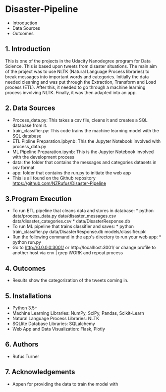 # **Disaster-Pipeline**
- Introduction
- Data Sources
- Outcomes

## 1. Introduction

This is one of the projects in the Udacity Nanodegree program for Data Science. This is based upon tweets from disaster situations. The main aim of the project was to use NLTK (Natural Language Process libraries) to break messages into important words and categories. Initially the data needed cleaning and was put through the Extraction, Transform and Load process (ETL). After this, it needed to go through a machine learning process involving NLTK. Finally, it was then adapted into an app.

## 2. Data Sources ##
 - Process_data.py: This takes a csv file, cleans it and creates a SQL database from it.
 - train_classifier.py: This code trains the machine learning model with the SQL database
 - ETL Pipline Preparation.ipbynb: This the Jupyter Notebook involved with process_data.py 
 - ML Pipeline Preparation.ipynb: This is the Jupyter Notebook involved with the development process
 - data: the folder that contains the messages and categories datasets in csv format
 - app: folder that contains the run.py to initiate the web app
 - This is all found on the Github repository https://github.com/NZRufus/Disaster-Pipeline
 

## 3.Program Execution ##
 - To run ETL pipeline that cleans data and stores in database:
       * python data/process_data.py data/disaster_messages.csv data/disaster_categories.csv 
       * data/DisasterResponse.db
 - To run ML pipeline that trains classifier and saves:
       * python train_classifier.py data/DisasterResponse.db models/classifier.pkl
 - Run the following command in the app's directory to run your web app:
       * python run.py
 - Go to http://0.0.0.0:3001/ or http://localhost:3001/ or change profile to another host via env | grep WORK and repeat process
    
## 4. Outcomes ##

 - Results show the categorization of the tweets coming in.

## 5. Installations ##

   * Python 3.5+ 
   * Machine Learning Libraries: NumPy, SciPy, Pandas, Scikit-Learn
   * Natural Language Process Libraries: NLTK
   * SQLlite Database Libraries: SQLalchemy
   * Web App and Data Visualization: Flask, Plotly
## 6. Authors ##

  * Rufus Turner
  
## 7. Acknowledgements ##

 * Appen for providing the data to train the model with

